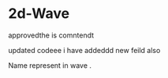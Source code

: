 # 2d-Wave

approvedthe is comntendt 


updated codeee i have addeddd new feild also

Name represent in wave .
